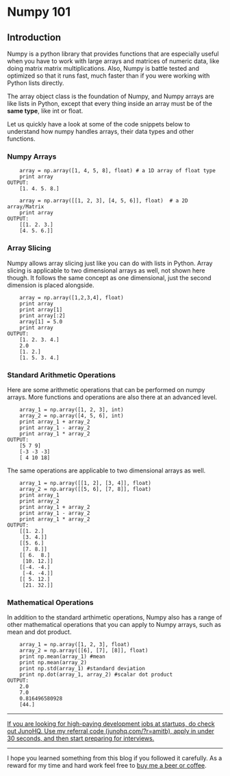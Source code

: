 # Numpy 101

## Introduction

Numpy is a python library that provides functions that are especially useful when you have to work with large arrays and matrices of numeric data, like doing matrix matrix multiplications. Also, Numpy is battle tested and optimized so that it runs fast, much faster than if you were working with Python lists directly.

The array object class is the foundation of Numpy, and Numpy arrays are like lists in Python, except that every thing inside an array must be of the **same type**, like int or float.

Let us quickly have a look at some of the code snippets below to understand how numpy handles arrays, their data types and other functions. 
### Numpy Arrays
```
    array = np.array([1, 4, 5, 8], float) # a 1D array of float type
    print array
OUTPUT: 
    [1. 4. 5. 8.]
```
```
    array = np.array([[1, 2, 3], [4, 5, 6]], float)  # a 2D array/Matrix
    print array
OUTPUT: 
    [[1. 2. 3.]
    [4. 5. 6.]]
```
### Array Slicing
Numpy allows array slicing just like you can do with lists in Python. Array slicing is applicable to two dimensional arrays as well, not shown here though. It follows the same concept as one dimensional, just the second dimension is placed alongside.
```
    array = np.array([1,2,3,4], float)
    print array
    print array[1]
    print array[:2]
    array[1] = 5.0
    print array
OUTPUT:
    [1. 2. 3. 4.]
    2.0
    [1. 2.]
    [1. 5. 3. 4.]
```
### Standard Arithmetic Operations
Here are some arithmetic operations that can be performed on numpy arrays. More functions and operations are also there at an advanced level.
```
    array_1 = np.array([1, 2, 3], int)
    array_2 = np.array([4, 5, 6], int)
    print array_1 + array_2
    print array_1 - array_2
    print array_1 * array_2
OUTPUT:
    [5 7 9]
    [-3 -3 -3]
    [ 4 10 18]
```
The same operations are applicable to two dimensional arrays as well.
```
    array_1 = np.array([[1, 2], [3, 4]], float)
    array_2 = np.array([[5, 6], [7, 8]], float)
    print array_1
    print array_2
    print array_1 + array_2
    print array_1 - array_2
    print array_1 * array_2
OUTPUT:
    [[1. 2.]
     [3. 4.]]
    [[5. 6.]
     [7. 8.]]
    [[ 6.  8.]
     [10. 12.]]
    [[-4. -4.]
     [-4. -4.]]
    [[ 5. 12.]
     [21. 32.]]
```
### Mathematical Operations
In addition to the standard arthimetic operations, Numpy also has a range of other mathematical operations that you can apply to Numpy arrays, such as mean and dot product.
```
    array_1 = np.array([1, 2, 3], float)
    array_2 = np.array([[6], [7], [8]], float)
    print np.mean(array_1) #mean
    print np.mean(array_2)
    print np.std(array_1) #standard deviation
    print np.dot(array_1, array_2) #scalar dot product
OUTPUT:
    2.0
    7.0
    0.816496580928
    [44.]
```
-------

[If you are looking for high-paying development jobs at startups, do check out JunoHQ. Use my referral code (junohq.com/?r=amitb), apply in under 30 seconds, and then start preparing for interviews.](https://junohq.com/?r=amitb)

--------
I hope you learned something from this blog if you followed it carefully. As a reward for my time and hard work feel free to [buy me a beer or coffee](https://www.buymeacoffee.com/amitrajit).